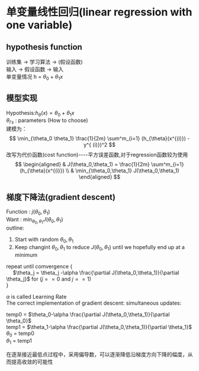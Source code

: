 # 单变量线性回归(linear regression with one variable)

## hypothesis function

训练集 $\rightarrow$ 学习算法 $\rightarrow$ (假设函数)  
输入 $\rightarrow$ 假设函数 $\rightarrow$ 输入  
单变量情况 h = $\theta_0 + \theta_1 x$  

## 模型实现

Hypothesis:$h_{\theta}(x) = \theta_0 + \theta_1 x$  
$\theta_{i's}$ : parameters  (How to choose)  
建模为：
$$
\min_{\theta_0 \theta_1} \frac{1}{2m} \sum^m_{i=1} (h_{\theta}(x^{(i)}) -y^{ (i)})^2
$$
改写为代价函数(cost function)----平方误差函数,对于regression函数较为使用 
$$
\begin{aligned}
   & J(\theta_0,\theta_1) = \frac{1}{2m} \sum^m_{i=1} (h_{\theta}(x^{(i)}) \\
   & \min_{\theta_0,\theta_1} J(\theta_0,\theta_1)
\end{aligned}
$$

## 梯度下降法(gradient descent)

Function : $j(\theta_0,\theta_1)$  
Want : $\min_{\theta_0,\theta_1} J(\theta_0,\theta_1)$  
outline:

1. Start with random $\theta_0,\theta_1$
2. Keep changint $\theta_0,\theta_1$ to reduce $J(\theta_0,\theta_1)$ until we hopefully end up at a minimum

repeat until comvergence {  
    &emsp; $\theta_j = \theta_j -\alpha \frac{\partial J(\theta_0,\theta_1)}{\partial \theta_j}$ for ($j == 0$ and $j == 1$)  
}  

$\alpha$ is called Learning Rate  
The correct implementation of gradient descent: simultaneous updates:  

temp0 = $\theta_0-\alpha \frac{\partial J(\theta_0,\theta_1)}{\partial \theta_0}$  
temp1 = $\theta_1-\alpha \frac{\partial J(\theta_0,\theta_1)}{\partial \theta_1}$  
$\theta_0$ = temp0  
$\theta_1$ = temp1  

在逐渐接近最低点过程中，采用偏导数，可以逐渐降低沿梯度方向下降的幅度，从而提高收敛的可能性